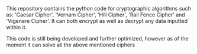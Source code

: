 This repository contains the python code for cryptographic algorithms such as: 'Caesar Cipher', 'Vernam Cipher', 'Hill Cipher', 'Rail Fence Cipher' and 'Vigenere Cipher'.
It can both encrypt as well as decrypt any data inputted within it.

This code is still being developed and further optimized, however as of the moment it can solve all the above mentioned ciphers
